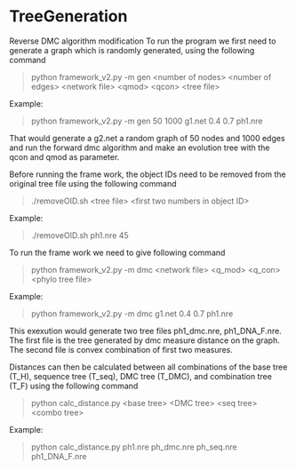 TreeGeneration
==============

Reverse DMC algorithm modification
To run the program we first need to 
generate a graph which is randomly 
generated, using the following command 

>python framework\_v2.py -m gen \<number of nodes\> \<number of edges\> \<network file\>  \<qmod\> \<qcon\> \<tree file\> 

Example: 

>python framework\_v2.py -m gen 50 1000  g1.net 0.4 0.7 ph1.nre

That would generate a g2.net a random graph of 50 nodes
and 1000 edges and run the forward dmc algorithm and make 
an evolution tree with the qcon and qmod as parameter. 

Before running the frame work, the object IDs need to be removed
from the original tree file using the following command

>./removeOID.sh \<tree file\> \<first two numbers in object ID\>

Example:

>./removeOID.sh ph1.nre 45

To run the frame work we need to give following command 

>python framework\_v2.py -m dmc \<network file\> \<q_mod\> \<q_con\> \<phylo tree file\>

Example: 

>python framework\_v2.py -m dmc g1.net 0.4 0.7 ph1.nre

This exexution would generate two tree files ph1\_dmc.nre,
ph1\_DNA\_F.nre. The first file is the tree generated by dmc measure
distance on the graph. The second file is convex combination 
of first two measures. 


Distances can then be calculated between all combinations of the base tree (T\_H),
sequence tree (T\_seq), DMC tree (T\_DMC), and combination tree (T\_F)
using the following command

>python calc\_distance.py \<base tree\> \<DMC tree\> \<seq tree\> \<combo tree\>

Example:

>python calc\_distance.py ph1.nre ph\_dmc.nre ph\_seq.nre ph1\_DNA\_F.nre



